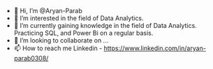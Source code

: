 - 👋 Hi, I’m @Aryan-Parab
- 👀 I’m interested in the field of Data Analytics.
- 🌱 I’m currently gaining knowledge in the field of Data Analytics. Practicing SQL, and Power Bi on a regular basis. 
- 💞️ I’m looking to collaborate on ...
- 📫 How to reach me Linkedin - https://www.linkedin.com/in/aryan-parab0308/

<!---
Aryan-Parab/Aryan-Parab is a ✨ special ✨ repository because its `README.md` (this file) appears on your GitHub profile.
You can click the Preview link to take a look at your changes.
--->
